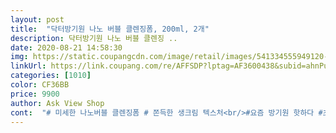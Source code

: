 ```yaml
---
layout: post 
title:  "닥터방기원 나노 버블 클렌징폼, 200ml, 2개" 
description: 닥터방기원 나노 버블 클렌징 ..
date: 2020-08-21 14:58:30 
img: https://static.coupangcdn.com/image/retail/images/541334555949120-8af82c67-2cf2-4286-8138-420342a82f2e.jpg 
linkUrl: https://link.coupang.com/re/AFFSDP?lptag=AF3600438&subid=ahnPublicAsk&pageKey=1731531415&itemId=2518594968&vendorItemId=70511521182&traceid=V0-113-f665615a148601f1 
categories: [1010] 
color: CF36BB 
price: 9900 
author: Ask View Shop 
cont:  "# 미세한 나노버블 클렌징폼 # 쫀득한 생크림 텍스처<br/>#요즘 방기원 핫하다 #초미세 거품 #민감성도 OK<br/>(나이아신아마이드, 판테놀, 알란토인, 부틸렌글라이콜)<br/>1회 사용으로 미세먼지는 물론이고<br/>20가지 주의성분과<br/>ෆ  피지조절과 피부진정에 효과적으로 건강하고<br/>ෆ 11가지 자연유래 추출물 함유<br/>ෆ 4가지 모이스처라이저 포뮬러가 세안후에도<br/>ෆ INGREDIENTS<br/>✓ 0.<br/>1㎛ 크기의 미세한 부드러운 나노입자 거품으로 모공 깊숙히 딥클렌징<br/>✓ 11가지 자연유래 추출물이 세안후 피부를 매끄럽고 생기있게<br/>✓ 4가지 모이스처라이저 포뮬러가 세안후에도 당김없이 촉촉하게<br/>✓ 피지조절과 피부진정에 효과적인 특허성분으로 건강하고 탄력있는 피부 유지<br/>가격 더 높여도 될 것 같다는 생각이.<br/>.<br/>ㅋㅋ<br/>가격도 저렴하면서 용량도 진짜 넉넉하고 무엇보다도 제품이 진짜 굿굿!!! 이름처럼 촘촘한 미세거품이라서 클렌징 완전 잘돼요<br/>가격도 착해서 역시 방기원답다는 생각이 들더라구요 !<br/>가장 큰 장점인 저렴한 가격까지 ! ♡<br/>개인적으로 이 정도 퀄리티라면<br/>거기에 나이아신아마이드, 판테놀, 알라토인, 부틸렌글라이콜이라는 성분이 함유되어있어<br/>걱정했는데<br/>건성피부도 세안 후 당기지 않도록 해준다는 사실 〰️<br/>그냥 짰을땐 쫀쫀한 느낌인데 물을 묻혀서 거품을 내면 거품이 진짜 풍성하면서 생크림같은 느낌으로 변해요  항상 톤업크림이나 선크림을 바르고 다녀서 꼼꼼하게 클렌징하고 이후에 토너로 닦는데 이 방기원 폼클렌징 쓰고나서닦으면 잔여물 묻어나오는것도 없어서 제대로 클렌징되어 개운하더라구요!  모공속까지 깨끗하게 클렌징되니까 트러블케어도 자동적으로 되는듯!!! 마스크 요즘 매일 쓰고 다녀서 트러블도 많이 올라왔는데 많이 좋아졌어요^^ 제 피부가 수분부족트러블형이라 수분은 부족한데 늘트러블이 많이 올라와서 촉촉한것도 굉장히 중요하게 생각하는데<br/>그럴수록 저자극폼클렌징은 필수.<br/>.<br/><br/>깔끔하게 세안되는 것은 물론이고<br/>눈 쪽에 클렌징폼 거품이 들어가도<br/>닥터방기원 나노 버블 클렌징폼은 극소량의 향료를 제외한<br/>닥터방기원 나노 버블 클렌징폼은 나노 단위의 크기라서<br/>당김없이 촉촉하게<br/>대부분 방기원하면 탈모샴푸를 떠올리실텐데<br/>더 비싼것도 써봤지만 브랜드값인 경우도 많았는데<br/>따갑거나 하지 않은걸 보니 확실히<br/>마스크가 닿는 부위는 물론이고<br/>메이크업 후 마스크까지 장시간 착용하고 있으니<br/>모공 속 노폐물과 과다분비된 피지, 메이크업 잔여물까지<br/>미세먼지 세정력 임상 테스트도 완료한 제품 !<br/>민감한 피부인 분들도 걱정없이 사용할 수 있는<br/>바로 토너를 바르곤 하는데<br/>바르는 것보다 씻어내는 것이 정말 더 중요하다는거 다들 아시죠 !<br/>방기원 나노버블 클렌징은 제품력에 충실한 클렌징폼이라<br/>방기원 제품은 품질은 좋은데 거품뺀 가격으로<br/>방기원클렌징폼만의 쫀쫀한 거품이<br/>보통 초미세먼지는 클렌징하기 힘들고 까다롭다고하는데<br/>보통 클렌징 하고 나면 피부 속 당김이 심해서<br/>브랜드 자체부터 호감이가는 애정하는 방기원 ! ♥<br/>비벼주면 거품이 풍성하게 생긴답니다 〰️<br/>세안을 확실하게 해야해요 !<br/>세안하고나서 너무 뽀득거리지도 않고 자연유래성분이라 순하고 넘 괜찮은 제품이에요 뭐 클렌징 제품이야 워낙 매일 쓰는거라 다양한 제품 많이써봤는데 제품,가격,성분 나무랄데 없어요!!<br/>세안후에도 촉촉함이 남아서 건조하지 않더라구요<br/>세정력이 강하면 자극이 되는 성분이 있는건 아닐까<br/>순하게 메이크업과 미세먼지클렌징을 도와주는<br/>순하긴 순하구나 싶더라구요  D<br/>스마트한 제품이더라구요 ❤️<br/>아무거나 사용하지 못해서 색조 뿐만 아니라<br/>알레르기 유발성분을 제외해서<br/>어떤 도구를 사용하지 않아도 소량의 물만이용해서<br/>여러시행착오끝에 이번에 정착한 제품이 바로 방기원클렌징폼이니 믿고 써보셔도 될듯합니다 ’<br/> -‘<br/>외부 공기중에 먼지들이 저의 피부에 촥촥 달라붙는 기분이라<br/>용량 걱정없이 온 가족이 같이 넉넉넉하게<br/>원하는 제품들은 가격이 너무 비싸고<br/>이 폼클렌징 친구집에서 한번 써보고 구매했는데 완전좋아요!!<br/>이건 리얼팩트<br/>이건 세안후에도 당김이 심하지 않더라구요<br/>이러다 소문나서 가격오르는거 아니겠죠 ㅋㅋ<br/>임상테스트 결과를 보여주고 있어요 ఠ ͜ఠ<br/>재구매로 이어진 닥터방기원 클렌징폼 ! ఠ ͜ఠ<br/>저같은 경우는 피부가 민감성이라 ㅠ ㅠ<br/>저렴한 제품은 피부에 안맞고.<br/>.<br/><br/>저번에 구매하고나서 매우 만족하여<br/>저자극클렌징폼으로<br/>저자극클렌징폼이라서 애정할수밖에ꔛ<br/>정말 몇번을 강조하고 강조해도 중요한 클렌징 !<br/>정착한 이유를 다들 아시겟죠? ❤️<br/>좁은 모공까지 섬세하게 딥클렌징 가능하다는 사실  )<br/>집에오면 클렌징에 신경을 쓸 수 밖에 없어요 ㅠ ㅠ<br/>쫀쫀한 촉감이 너무 좋은 클렌징폼으로 정말 추천하고싶어요 ꔛ<br/>착색이 있는 틴트빼고 깔끔하게 지워졌어요 ө♡<br/>참 쓰면 쓸수록 좋다는 생각이 많이드네요!!<br/>초미세먼지를 99.<br/>89% 감소해준다는<br/>큰 용량에 가격까지 착하니 코덕덕후인 제가<br/>클렌징 제품 고를때도 굉장히 신중하게 고르는 편이랍니다<br/>클렌징만 잘해도 화장도 잘먹고 트러블도 확실히 안나요<br/>클렌징폼까지 완벽하게 만들어서 주위에 많이 사용하고 있더라구요<br/>탄력있는 피부유지<br/>탈모샴푸, 토닉등 이용하고 있는데<br/>특히 가장 기본이되는 클렌징부터가 고민인데<br/>특히나 섀도우는 펄까지 있는데 !!<br/>특히나 요즘처럼 덥고 습한데<br/>파운데이션, 아이섀도우, 틴트, 아이라이너, 마스카라까지<br/>파운데이션과 아이섀도우는 그냥 바로 순삭했고<br/>평소 사용하는 색조 제품들을 발라놓고 거품내서 지워봤는데<br/>평소에도 방기원 제품은 기능성화장품 전문브랜드로<br/>폼클렌징도 너무나 좋다는 사실 !<br/>피부가 예민해지더라구요<br/>피부관계없이 누구나가 써도 좋을제품이에여 강추요!!<br/>피부에 보습을 부여해주는 성분이라 세안 후에도 피부가 당김없이 촉촉하게!<br/>피부에 좋은 화장품들이 흡수되기 위해서는<br/>한 셋트에 2개가 들어있는데 용량도 200ml으로 대용량<br/>" 
---
```

